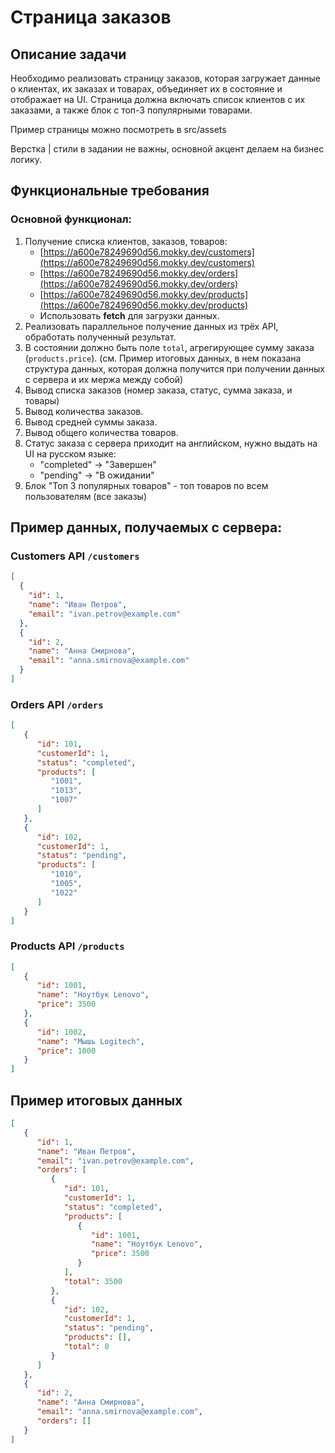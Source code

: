 # Страница заказов

## Описание задачи
Необходимо реализовать страницу заказов, которая загружает данные о клиентах, их заказах и товарах, объединяет
их в состояние и отображает на UI. Страница должна включать список клиентов с их заказами,
а также блок с топ-3 популярными товарами.

Пример страницы можно посмотреть в src/assets

Верстка | cтили в задании не важны, основной акцент делаем на бизнес логику.

## Функциональные требования
### Основной функционал:
1. Получение списка клиентов, заказов, товаров:
    - [https://a600e78249690d56.mokky.dev/customers](https://a600e78249690d56.mokky.dev/customers)
    - [https://a600e78249690d56.mokky.dev/orders](https://a600e78249690d56.mokky.dev/orders)
    - [https://a600e78249690d56.mokky.dev/products](https://a600e78249690d56.mokky.dev/products)
    - Использовать **fetch** для загрузки данных.
2. Реализовать параллельное получение данных из трёх API, обработать полученный результат.
3. В состоянии должно быть поле `total`, агрегирующее сумму заказа (`products.price`). (см. 
   Пример итоговых данных, в нем показана структура данных, которая должна получится при получении данных с сервера и их мержа между собой)
4. Вывод списка заказов (номер заказа, статус, сумма заказа, и товары)
5. Вывод количества заказов.
6. Вывод средней суммы заказа.
7. Вывод общего количества товаров.
8. Статус заказа с сервера приходит на английском, нужно выдать на UI на русском языке:
   - "completed" → "Завершен"
   - "pending" → "В ожидании"
9. Блок "Топ 3 популярных товаров" - топ товаров по всем пользователям (все заказы)

## Пример данных, получаемых с сервера:

### Customers API `/customers`
```json
[
  {
    "id": 1,
    "name": "Иван Петров",
    "email": "ivan.petrov@example.com"
  },
  {
    "id": 2,
    "name": "Анна Смирнова",
    "email": "anna.smirnova@example.com"
  }
]
```

### Orders API `/orders`
```json
[
   {
      "id": 101,
      "customerId": 1,
      "status": "completed",
      "products": [
         "1001",
         "1013",
         "1007"
      ]
   },
   {
      "id": 102,
      "customerId": 1,
      "status": "pending",
      "products": [
         "1010",
         "1005",
         "1022"
      ]
   }
]
```

### Products API `/products`
```json
[
   {
      "id": 1001,
      "name": "Ноутбук Lenovo",
      "price": 3500
   },
   {
      "id": 1002,
      "name": "Мышь Logitech",
      "price": 1000
   }
]
```

## Пример итоговых данных

```json
[
   {
      "id": 1,
      "name": "Иван Петров",
      "email": "ivan.petrov@example.com",
      "orders": [
         {
            "id": 101,
            "customerId": 1,
            "status": "completed",
            "products": [
               {
                  "id": 1001,
                  "name": "Ноутбук Lenovo",
                  "price": 3500
               }
            ],
            "total": 3500
         },
         {
            "id": 102,
            "customerId": 1,
            "status": "pending",
            "products": [],
            "total": 0
         }
      ]
   },
   {
      "id": 2,
      "name": "Анна Смирнова",
      "email": "anna.smirnova@example.com",
      "orders": []
   }
]


```